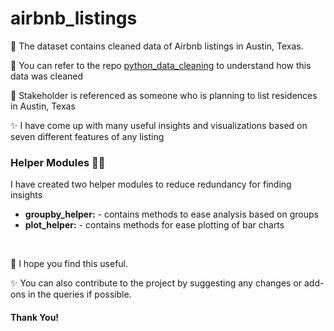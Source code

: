 # airbnb_listings

🧿 The dataset contains cleaned data of Airbnb listings in Austin, Texas. 

🔗 You can refer to the repo [python_data_cleaning](https://github.com/abhisingh91/python_data_cleaning) to understand how this data was cleaned 

🤵 Stakeholder is referenced as someone who is planning to list residences in Austin, Texas

✨ I have come up with many useful insights and visualizations based on seven different features of any listing

### Helper Modules 💁‍♂️
I have created two helper modules to reduce redundancy for finding insights
- **groupby_helper:** - contains methods to ease analysis based on groups
- **plot_helper:** - contains methods for ease plotting of bar charts

<br>

🤝 I hope you find this useful. 

✨ You can also contribute to the project by suggesting any changes or add-ons in the queries if possible.

#### Thank You! 